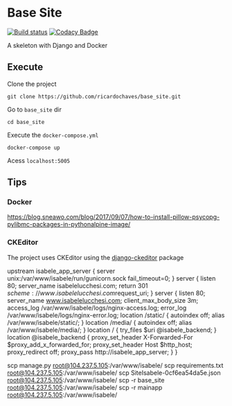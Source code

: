# Base Site

[![Build status](https://dev.azure.com/ricardobchaves/Ricardo/_apis/build/status/isabelesite)](https://dev.azure.com/ricardobchaves/Ricardo/_build/latest?definitionId=4) [![Codacy Badge](https://api.codacy.com/project/badge/Grade/08097ea2167948de96bb681e211ccf8f)](https://www.codacy.com?utm_source=github.com&amp;utm_medium=referral&amp;utm_content=ricardochaves/isabelesite&amp;utm_campaign=Badge_Grade)

A skeleton with Django and Docker

## Execute

Clone the project

```
git clone https://github.com/ricardochaves/base_site.git
```

Go to `base_site` dir

```
cd base_site
```

Execute the `docker-compose.yml`

```
docker-compose up
```

Acess `localhost:5005`

## Tips

### Docker

https://blog.sneawo.com/blog/2017/09/07/how-to-install-pillow-psycopg-pylibmc-packages-in-pythonalpine-image/

### CKEditor

The project uses CKEditor using the [django-ckeditor](https://github.com/django-ckeditor/django-ckeditor) package



upstream isabele_app_server {
  server unix:/var/www/isabele/run/gunicorn.sock fail_timeout=0;
}
server {
    listen 80;
    server_name isabelelucchesi.com;
    return 301 $scheme://www.isabelelucchesi.com$request_uri;
}
server {
    listen 80;
    server_name www.isabelelucchesi.com;
    client_max_body_size 3m;
    access_log /var/www/isabele/logs/nginx-access.log;
    error_log /var/www/isabele/logs/nginx-error.log;
location /static/ {
        autoindex off;
        alias /var/www/isabele/static/;
    }
location /media/ {
        autoindex off;
        alias /var/www/isabele/media/;
    }
location / {
        try_files $uri @isabele_backend;
    }
location @isabele_backend {
        proxy_set_header X-Forwarded-For $proxy_add_x_forwarded_for;
        proxy_set_header Host $http_host;
        proxy_redirect off;
        proxy_pass http://isabele_app_server;
    }
}



scp manage.py root@104.237.5.105:/var/www/isabele/
scp requirements.txt root@104.237.5.105:/var/www/isabele/
scp SiteIsabele-0cf6ea54da5e.json root@104.237.5.105:/var/www/isabele/
scp -r base_site root@104.237.5.105:/var/www/isabele/
scp -r mainapp root@104.237.5.105:/var/www/isabele/


